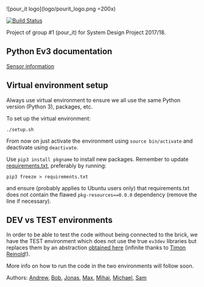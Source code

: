 ![pour_it logo](logo/pourit_logo.png =200x)

[![Build Status](https://travis-ci.org/samsucik/pour_it.svg?branch=master)](https://travis-ci.org/samsucik/pour_it)

Project of group #1 (pour_it) for System Design Project 2017/18.

## Python Ev3 documentation
[Sensor information](https://sites.google.com/site/ev3python/learn_ev3_python/using-sensors)

## Virtual environment setup
Always use virtual environment to ensure we all use the same Python version (Python 3), packages, etc.

To set up the virtual environment:
```{r, engine='bash'}
./setup.sh
```

From now on just activate the environment using ```source bin/activate``` and deactivate using ```deactivate```.

Use ```pip3 install pkgname``` to install new packages. Remember to update [requirements.txt](./requirements.txt), preferably by running:
```{r, engine='bash'}
pip3 freeze > requirements.txt
```

and ensure (probably applies to Ubuntu users only) that requirements.txt does not contain the flawed ```pkg-resources==0.0.0``` dependency (remove the line if necessary).

## DEV vs TEST environments
In order to be able to test the code without being connected to the brick, we have the TEST environment which does not use the true ```ev3dev``` libraries but replaces them by an abstraction [obtained here](https://gitlab.com/ev3py/ev3py-runlocal) (infinite thanks to [Timon Reinold](https://gitlab.com/users/tirei/contributed)!).

More info on how to run the code in the two environments will follow soon.

Authors: [Andrew](https://github.com/Andrew-lindsay), [Bob](http://bob.com/), [Jonas](https://github.com/Jonuxs), [Max](https://github.com/mgirkins), [Mihai](https://github.com/MihaiAC), [Michael](https://github.com/mmaclennan4), [Sam](https://github.com/samsucik)